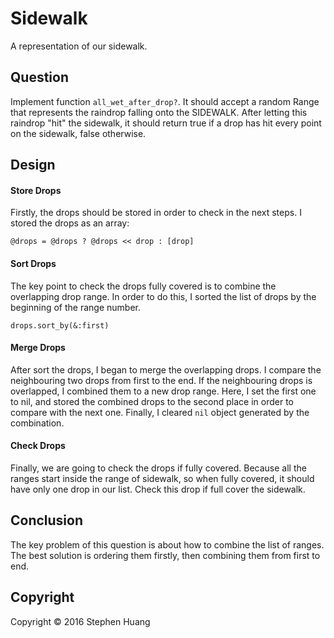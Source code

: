 # Sidewalk

A representation of our sidewalk.

## Question

Implement function `all_wet_after_drop?`. It should accept a random Range that represents the raindrop falling onto the SIDEWALK. After letting this raindrop "hit" the sidewalk, it should return true if a drop has hit every point on the sidewalk, false otherwise.


## Design

#### Store Drops

Firstly, the drops should be stored in order to check in the next steps. I stored the drops as an array:

```
@drops = @drops ? @drops << drop : [drop]
```

#### Sort Drops

The key point to check the drops fully covered is to combine the overlapping drop range. In order to do this, I sorted the list of drops by the beginning of the range number.

```
drops.sort_by(&:first)
```

#### Merge Drops

After sort the drops, I began to merge the overlapping drops. I compare the neighbouring two drops from first to the end. If the neighbouring drops is overlapped, I combined them to a new drop range. Here, I set the first one to nil, and stored the combined drops to the second place in order to compare with the next one. Finally, I cleared `nil` object generated by the combination.

#### Check Drops

Finally, we are going to check the drops if fully covered. Because all the ranges start inside the range of sidewalk, so when fully covered, it should have only one drop in our list. Check this drop if full cover the sidewalk.

## Conclusion

The key problem of this question is about how to combine the list of ranges. The best solution is ordering them firstly, then combining them from first to end.

## Copyright

Copyright © 2016 Stephen Huang
